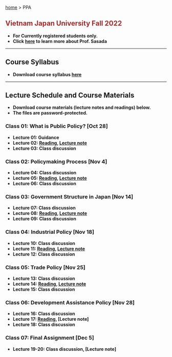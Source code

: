 [home](https://hirosasada.github.io/) > PPA  
## <font color="BROWN">Vietnam Japan University Fall 2022</font>    
- **For Currently registered students only.**  
- **Click [here](https://hirosasada.github.io/) to learn more about Prof. Sasada**  
__________________________________________________________  
    
## Course Syllabus      
- **Download course syllabus [here](https://drive.google.com/file/d/14HU7G4FD3OhqzZu_kQJeczbvB6Y_ruP5/view?usp=sharing)**   

__________________________________________________________  
    
## Lecture Schedule and Course Materials  
- **Download course materials (lecture notes and readings) below.**  
- **The files are password-protected.**  
### Class 01: What is Public Policy? [Oct 28]  
- **Lecture 01: Guidance**    
- **Lecture 02: [Reading](https://drive.google.com/file/d/1-gpPMhYiJyrjltMS2AiZIaw7X2pGA7l0/view?usp=sharing), [Lecture note](https://docs.google.com/presentation/d/1HneX_kSwvwV_-YcRLYHKc8FnDOqBaaJs/edit?usp=sharing&ouid=104589837005913685916&rtpof=true&sd=true)**   
- **Lecture 03: Class discussion**  
### Class 02: Policymaking Process [Nov 4]    
- **Lecture 04: Class discussion**  
- **Lecture 05: [Reading](https://drive.google.com/file/d/1qE7tWCvEmKFPvFg_EmMNThgp4UJj943g/view?usp=sharing), [Lecture note](https://docs.google.com/presentation/d/1zZKIZf1PJMipYf0fIoKBhX9Jqa3Fh8q_/edit?usp=share_link&ouid=104589837005913685916&rtpof=true&sd=true)**   
- **Lecture 06: Class discussion**  
### Class 03: Government Structure in Japan [Nov 14]    
- **Lecture 07: Class discussion**  
- **Lecture 08: [Reading](https://drive.google.com/file/d/1wBbTRzsGGpBSJRPTVrI7J8IeqKM-_VjQ/view?usp=sharing), [Lecture note](https://docs.google.com/presentation/d/1FAfWWCymaNY1jiMwynrtCF0UfqPtIdO3/edit?usp=share_link&ouid=104589837005913685916&rtpof=true&sd=true)**  
- **Lecture 09: Class discussion**  
### Class 04: Industrial Policy [Nov 18]   
- **Lecture 10: Class discussion**  
- **Lecture 11: [Reading](https://drive.google.com/file/d/12Fp2sTdhD8zxNNfRnOBcYmdxl8xGltzM/view?usp=sharing),  [Lecture note](https://docs.google.com/presentation/d/1LtH8sIvERJ_7r6BXs_WqMKniza9I0kfP/edit?usp=share_link&ouid=104589837005913685916&rtpof=true&sd=true)**  
- **Lecture 12: Class discussion**  
### Class 05: Trade Policy [Nov 25]   
- **Lecture 13: Class discussion**  
- **Lecture 14: [Reading](https://drive.google.com/file/d/1_Nt3Zq_Ddm35TcALrSYsb4y_wXZIJ_Zd/view?usp=sharing), [Lecture note](https://docs.google.com/presentation/d/1aWc0vPvYKoCoNNWQ-2d4znqmLdaPCFsr/edit?usp=share_link&ouid=104589837005913685916&rtpof=true&sd=true)**  
- **Lecture 15: Class discussion**  
### Class 06: Development Assistance Policy [Nov 28]   
- **Lecture 16: Class discussion**  
- **Lecture 17: [Reading](https://drive.google.com/file/d/1tio_s2c1Vn5YM45vnzoLERLMvkBCfF2Z/view?usp=sharing), [Lecture note]**  
- **Lecture 18: Class discussion**  
### Class 07: Final Assignment [Dec 5]   
- **Lecture 19-20: Class discussion, [Lecture note]**   
